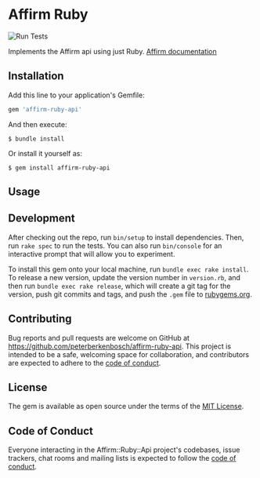 # Affirm Ruby

![Run Tests](https://github.com/peterberkenbosch/affirm-ruby-api/workflows/Run%20Tests/badge.svg)

Implements the Affirm api using just Ruby. [Affirm documentation](https://docs.affirm.com/affirm-developers/reference)


## Installation

Add this line to your application's Gemfile:

```ruby
gem 'affirm-ruby-api'
```

And then execute:

    $ bundle install

Or install it yourself as:

    $ gem install affirm-ruby-api

## Usage



## Development

After checking out the repo, run `bin/setup` to install dependencies. Then, run `rake spec` to run the tests. You can also run `bin/console` for an interactive prompt that will allow you to experiment.

To install this gem onto your local machine, run `bundle exec rake install`. To release a new version, update the version number in `version.rb`, and then run `bundle exec rake release`, which will create a git tag for the version, push git commits and tags, and push the `.gem` file to [rubygems.org](https://rubygems.org).

## Contributing

Bug reports and pull requests are welcome on GitHub at https://github.com/peterberkenbosch/affirm-ruby-api. This project is intended to be a safe, welcoming space for collaboration, and contributors are expected to adhere to the [code of conduct](https://github.com/peterberkenbosch/affirm-ruby-api/blob/master/CODE_OF_CONDUCT.md).


## License

The gem is available as open source under the terms of the [MIT License](https://opensource.org/licenses/MIT).

## Code of Conduct

Everyone interacting in the Affirm::Ruby::Api project's codebases, issue trackers, chat rooms and mailing lists is expected to follow the [code of conduct](https://github.com/peterberkenbosch/affirm-ruby-api/blob/master/CODE_OF_CONDUCT.md).
